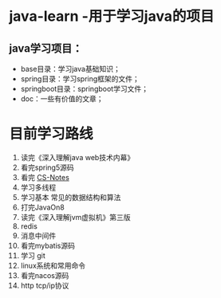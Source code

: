 # java-learn -用于学习java的项目
 ## java学习项目：
 - base目录：学习java基础知识；
 - spring目录：学习spring框架的文件；
 - springboot目录：springboot学习文件；
 - doc：一些有价值的文章；

# 目前学习路线
1. 读完《深入理解java web技术内幕》
2. 看完spring5源码
3. 看完 [CS-Notes](https://github.com/CyC2018/CS-Notes)
4. 学习多线程
5. 学习基本 常见的数据结构和算法
6. 打完JavaOn8
7. 读完《深入理解jvm虚拟机》第三版
8. redis
9. 消息中间件
10. 看完mybatis源码
11. 学习 git
12. linux系统和常用命令
13. 看完nacos源码
14. http tcp/ip协议
